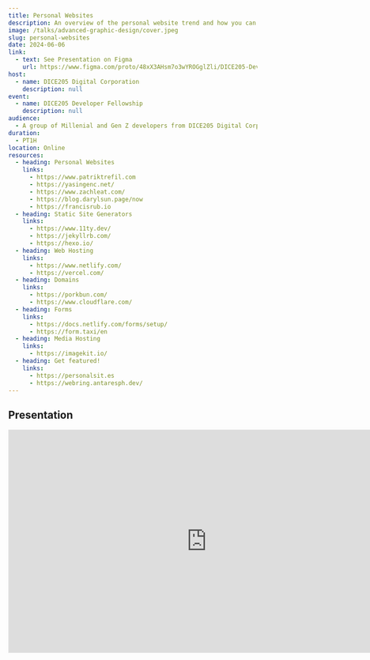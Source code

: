 ```yaml
---
title: Personal Websites
description: An overview of the personal website trend and how you can join in
image: /talks/advanced-graphic-design/cover.jpeg
slug: personal-websites
date: 2024-06-06
link:
  - text: See Presentation on Figma
    url: https://www.figma.com/proto/48xX3AHsm7o3wYROGglZli/DICE205-Development-Team?page-id=55%3A2&node-id=320-5740&viewport=-1867%2C138%2C0.11&t=lsKtZFRwc5osMYN1-1&scaling=contain
host:
  - name: DICE205 Digital Corporation
    description: null
event: 
  - name: DICE205 Developer Fellowship
    description: null
audience:
  - A group of Millenial and Gen Z developers from DICE205 Digital Corporation
duration:
  - PT1H
location: Online
resources:
  - heading: Personal Websites
    links:
      - https://www.patriktrefil.com
      - https://yasingenc.net/
      - https://www.zachleat.com/
      - https://blog.darylsun.page/now
      - https://francisrub.io
  - heading: Static Site Generators
    links:
      - https://www.11ty.dev/
      - https://jekyllrb.com/
      - https://hexo.io/
  - heading: Web Hosting
    links:
      - https://www.netlify.com/
      - https://vercel.com/
  - heading: Domains
    links:
      - https://porkbun.com/
      - https://www.cloudflare.com/
  - heading: Forms
    links:
      - https://docs.netlify.com/forms/setup/
      - https://form.taxi/en
  - heading: Media Hosting
    links:
      - https://imagekit.io/
  - heading: Get featured!
    links:
      - https://personalsit.es
      - https://webring.antaresph.dev/
---
```


## Presentation
<iframe style="border: 1px solid rgba(0, 0, 0, 0.1);" width="800" height="450" src="https://www.figma.com/embed?embed_host=share&url=https%3A%2F%2Fwww.figma.com%2Fproto%2F48xX3AHsm7o3wYROGglZli%2FDICE205-Development-Team%3Fpage-id%3D55%253A2%26node-id%3D55-3%26viewport%3D-1867%252C138%252C0.11%26t%3DlsKtZFRwc5osMYN1-1%26scaling%3Dcontain" allowfullscreen></iframe>